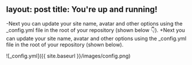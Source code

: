   layout: post
  title: You're up and running!
  ---
  
 -Next you can update your site name, avatar and other options using the _config.yml file in the root of your repository (shown below :point_down:).
 +Next you can update your site name, avatar and other options using the _config.yml file in the root of your repository (shown below).
  
  ![_config.yml]({{ site.baseurl }}/images/config.png)
